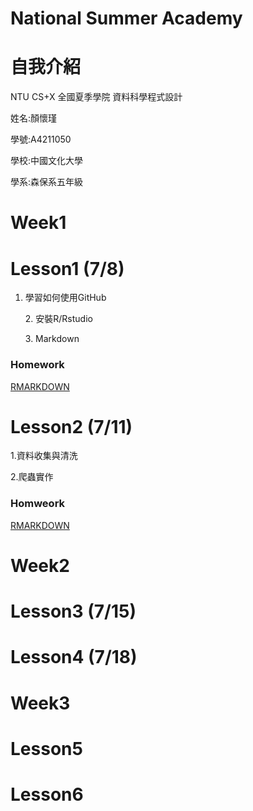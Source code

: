 # National Summer Academy
 
# 自我介紹
NTU CS+X 全國夏季學院 資料科學程式設計<p>
姓名:顏懷瑾<p>
學號:A4211050<p>
學校:中國文化大學<p>
學系:森保系五年級<p>

# Week1

# Lesson1 (7/8)

1. 學習如何使用GitHub<p>2. 安裝R/Rstudio<p>3. Markdown<p>
### Homework
 [RMARKDOWN](https://alen410.github.io/Allen/RMARKDOWN.html)
 
# Lesson2 (7/11)
1.資料收集與清洗<p>2.爬蟲實作<p>
### Homweork
 [RMARKDOWN](https://github.com/MrXiaoChu/National-Summer-Academy/blob/master/Week1/108_%E5%85%A8%E5%9C%8B%E5%A4%8F%E5%AD%A3%E5%AD%B8%E9%99%A2_7%E6%9C%8811%E6%97%A5_Class2.html)

# Week2
# Lesson3 (7/15)
# Lesson4 (7/18)

# Week3
# Lesson5
# Lesson6
